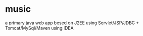 # music
a primary java web app besed on J2EE using Servlet/JSP/JDBC + Tomcat/MySql/Maven using IDEA
